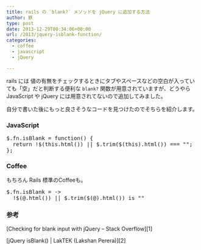 ```yaml
---
title: rails の `blank?` メソッドを jQuery に追加する方法
author: 鉄
type: post
date: 2013-12-29T00:34:06+00:00
url: /2013/jquery-isblank-function/
categories:
  - coffee
  - javascript
  - jQuery

---
```

rails には 値の有無をチェックするときにタブやスペースなどの空白が入っていても「空」だと判断する便利な `blank?` 関数が用意されていますが、どうやら JavaScript や jQuery には用意されてないので追加してみました。

自分で書いた後にもっと良さそうなコードを見つけたのでそちらを紹介します。

### JavaScript

<pre class="lang:js decode:true " title="isBlank.js" >$.fn.isBlank = function() {
  return !$(this.html()) || $.trim($(this).html()) === "";
};
</pre>

### Coffee

もちろん Rails 標準のCoffeeも。

<pre class="lang:coffee decode:true " >$.fn.isBlank = ->
  !$(@.html()) || $.trim($(@).html()) is ""</pre>

### 参考

[Checking for blank input with jQuery &#8211; Stack Overflow][1]

[jQuery isBlank() | LakTEK (Lakshan Perera)][2]

